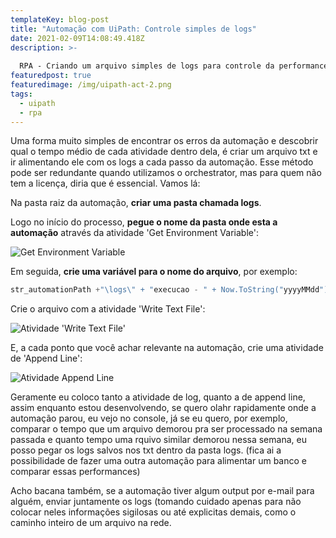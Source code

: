 ```yaml
---
templateKey: blog-post
title: "Automação com UiPath: Controle simples de logs"
date: 2021-02-09T14:08:49.418Z
description: >-
  
  RPA - Criando um arquivo simples de logs para controle da performance da automação e para encontrar os erros mais rapidamente
featuredpost: true
featuredimage: /img/uipath-act-2.png
tags:
  - uipath
  - rpa
---
```

Uma forma muito simples de encontrar os erros da automação e descobrir qual o tempo médio de cada atividade dentro dela, é criar um arquivo txt e ir alimentando ele com os logs a cada passo da automação. Esse método pode ser redundante quando utilizamos o orchestrator, mas para quem não tem a licença, diria que é essencial. Vamos lá:

Na pasta raiz da automação, **criar uma pasta chamada logs**.

Logo no início do processo, **pegue o nome da pasta onde esta a automação** através da atividade 'Get Environment Variable':

![Get Environment Variable](/img/uipath-act-1.png)

Em seguida, **crie uma variável para o nome do arquivo**, por exemplo:

```jsx
str_automationPath +"\logs\" + "execucao - " + Now.ToString("yyyyMMdd")
```

Crie o arquivo com a atividade 'Write Text File':

![Atividade 'Write Text File'](/img/uipath-act-2.png)

E, a cada ponto que você achar relevante na automação, crie uma atividade de 'Append Line':

![Atividade Append Line](/img/uipath-act-3.png)

Geramente eu coloco tanto a atividade de log, quanto a de append line, assim enquanto estou desenvolvendo, se quero olahr rapidamente onde a automação parou, eu vejo no console, já se eu quero, por exemplo, comparar o tempo que um arquivo demorou pra ser processado na semana passada e quanto tempo uma rquivo similar demorou nessa semana, eu posso pegar os logs salvos nos txt dentro da pasta logs. (fica ai a possibilidade de fazer uma outra automação para alimentar um banco e comparar essas performances)

Acho bacana também, se a automação tiver algum output por e-mail para alguém, enviar juntamente os logs (tomando cuidado apenas para não colocar neles informações sigilosas ou até explicitas demais, como o caminho inteiro de um arquivo na rede.